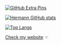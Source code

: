 [![GitHub Extra Pins](https://github-readme-stats.vercel.app/api/pin/?username=hermkan&repo=code-journey-intro&description=from-mini-js-ts-projects-to-a-production-grade-full-stack-application&show_icons=true&count_private=true&layout=compact&show_owner=true&theme=gotham&bg_color=0D111700&text_color=C9D1D9&hide_title=true&hide_border=true)](https://github.com/hermkan/code-journey-intro)

[![Hermann GitHub stats](https://github-readme-stats.vercel.app/api?username=hermkan&show_icons=true&count_private=true&layout=compact&show_owner=true&theme=gotham&bg_color=0D111700&text_color=C9D1D9&hide_title=true&hide_border=true)](https://github.com/hermkan)

[![Top Langs](https://github-readme-stats.vercel.app/api/top-langs/?username=hermkan&include_all_commits=true&count_private=true&layout=compact&langs_count=6&hide=html,css,less,scss,hack,php&show_icons=true&count_private=true&theme=gotham&bg_color=0D111700&text_color=C9D1D9&hide_border=true)](https://github.com/hermkan)

[Check my website](https://hkf.com) ☜

